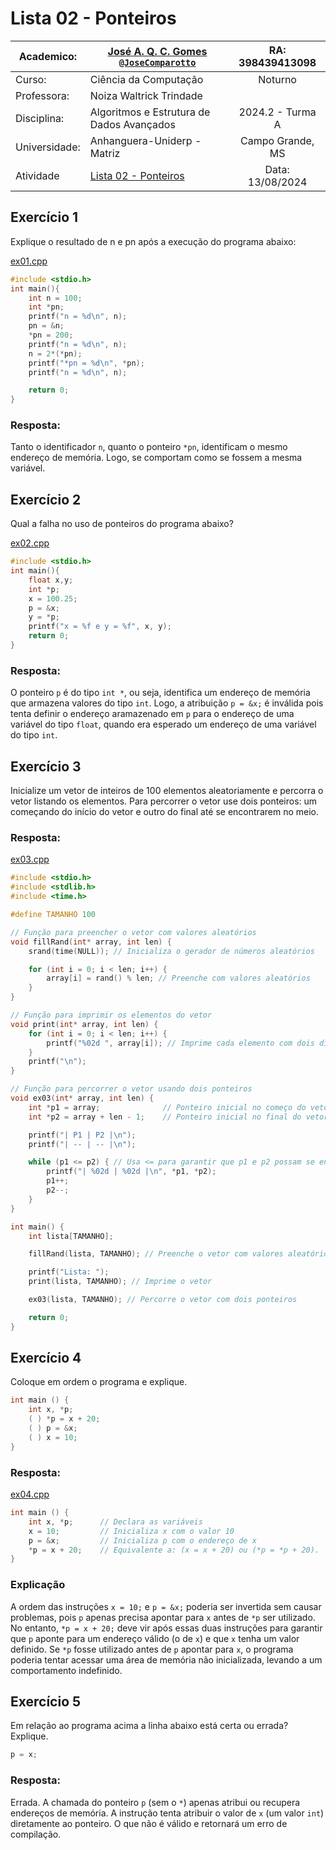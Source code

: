 # Lista 02 - Ponteiros

| Academico:    | [José A. Q. C. Gomes <code>@JoseComparotto</code>](https://github.com/JoseComparotto) | RA: 398439413098     |
| ------------- | ------------------------------------------------------------------------------------- | :------------------: |
| Curso:        | Ciência da Computação                                                                 | Noturno              |
| Professora:   | Noiza Waltrick Trindade                                                               |                      |
| Disciplina:   | Algoritmos e Estrutura de Dados Avançados                                             | 2024.2 - Turma A |
| Universidade: | Anhanguera-Uniderp - Matriz                                                           | Campo Grande, MS     |
| Atividade     | [Lista 02 - Ponteiros](./Docs/EDA%20-%20Lista02.pdf)                                 | Data: 13/08/2024               |

## Exercício 1

Explique o resultado de n e pn após a execução do programa abaixo:

[ex01.cpp](./Src/ex01.cpp)
```cpp
#include <stdio.h>
int main(){
    int n = 100;
    int *pn;
    printf("n = %d\n", n);
    pn = &n;
    *pn = 200;
    printf("n = %d\n", n);
    n = 2*(*pn);
    printf("*pn = %d\n", *pn);
    printf("n = %d\n", n);

    return 0;
}
```
### Resposta:

Tanto o identificador `n`, quanto o ponteiro `*pn`, identificam o mesmo endereço de memória. Logo, se comportam como se fossem a mesma variável.

## Exercício 2

Qual a falha no uso de ponteiros do programa abaixo?

[ex02.cpp](./Src/ex02.cpp)
```cpp
#include <stdio.h>
int main(){
    float x,y;
    int *p;
    x = 100.25;
    p = &x;
    y = *p;
    printf("x = %f e y = %f", x, y);
    return 0;
}
```
### Resposta:

O ponteiro `p` é do tipo `int *`, ou seja, identifica um endereço de memória que armazena valores do tipo `int`. Logo, a atribuição `p = &x;` é inválida pois tenta definir o endereço aramazenado em `p` para o endereço de uma variável do tipo `float`, quando era esperado um endereço de uma variável do tipo `int`.

## Exercício 3

Inicialize um vetor de inteiros de 100 elementos aleatoriamente e percorra o vetor listando os elementos. Para percorrer o vetor use dois ponteiros: um começando do início do vetor e outro do final até se encontrarem no meio. 

### Resposta:

[ex03.cpp](./Src/ex03.cpp)
```cpp
#include <stdio.h>
#include <stdlib.h>
#include <time.h>

#define TAMANHO 100

// Função para preencher o vetor com valores aleatórios
void fillRand(int* array, int len) {
    srand(time(NULL)); // Inicializa o gerador de números aleatórios

    for (int i = 0; i < len; i++) {
        array[i] = rand() % len; // Preenche com valores aleatórios
    }
}

// Função para imprimir os elementos do vetor
void print(int* array, int len) {
    for (int i = 0; i < len; i++) {
        printf("%02d ", array[i]); // Imprime cada elemento com dois dígitos
    }
    printf("\n");
}

// Função para percorrer o vetor usando dois ponteiros
void ex03(int* array, int len) {
    int *p1 = array;              // Ponteiro inicial no começo do vetor
    int *p2 = array + len - 1;    // Ponteiro inicial no final do vetor

    printf("| P1 | P2 |\n");
    printf("| -- | -- |\n");

    while (p1 <= p2) { // Usa <= para garantir que p1 e p2 possam se encontrar
        printf("| %02d | %02d |\n", *p1, *p2);
        p1++; 
        p2--;
    }
}

int main() {
    int lista[TAMANHO];

    fillRand(lista, TAMANHO); // Preenche o vetor com valores aleatórios

    printf("Lista: ");
    print(lista, TAMANHO); // Imprime o vetor

    ex03(lista, TAMANHO); // Percorre o vetor com dois ponteiros

    return 0;
}
```

## Exercício 4

Coloque em ordem o programa e explique.

```cpp
int main () {
    int x, *p;
    ( ) *p = x + 20;
    ( ) p = &x;
    ( ) x = 10;
}
```

### Resposta:

[ex04.cpp](./Src/ex04.cpp)
```cpp
int main () {
    int x, *p;      // Declara as variáveis
    x = 10;         // Inicializa x com o valor 10
    p = &x;         // Inicializa p com o endereço de x
    *p = x + 20;    // Equivalente a: (x = x + 20) ou (*p = *p + 20).
}
```

### Explicação

A ordem das instruções `x = 10;` e `p = &x;` poderia ser invertida sem causar problemas, pois `p` apenas precisa apontar para `x` antes de `*p` ser utilizado. No entanto, `*p = x + 20;` deve vir após essas duas instruções para garantir que `p` aponte para um endereço válido (o de `x`) e que `x` tenha um valor definido. Se `*p` fosse utilizado antes de `p` apontar para `x`, o programa poderia tentar acessar uma área de memória não inicializada, levando a um comportamento indefinido.

## Exercício 5

Em relação ao programa acima a linha abaixo está certa ou errada? Explique.

```cpp
p = x;
```

### Resposta:

Errada. A chamada do ponteiro `p` (sem o `*`) apenas atribui ou recupera endereços de memória. A instrução tenta atribuir o valor de `x` (um valor `int`) diretamente ao ponteiro. O que não é válido e retornará um erro de compilação. 
